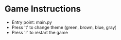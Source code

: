# Game Instructions

- Entry point: main.py
- Press 't' to change theme (green, brown, blue, gray)
- Press 'r' to restart the game

